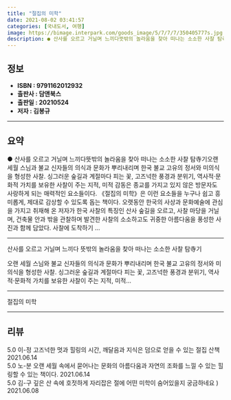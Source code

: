 ```yaml
---
title: "절집의 미학"
date: 2021-08-02 03:41:57
categories: [국내도서, 여행]
image: https://bimage.interpark.com/goods_image/5/7/7/7/350405777s.jpg
description: ● 산사를 오르고 거닐며 느끼다뜻밖의 놀라움을 찾아 떠나는 소소한 사찰 탐寺기오랜 세월 스님과 불교 신자들의 의식과 문화가 뿌리내리며 한국 불교 고유의 정서와 미의식을 형성한 사찰. 싱그러운 숲길과 계절마다 피는 꽃, 고즈넉한 풍경과 분위기, 역사적·문화적 가치를 보유한 사찰이 주는
---
```


## **정보**

- **ISBN : 9791162012932**
- **출판사 : 담앤북스**
- **출판일 : 20210524**
- **저자 : 김봉규**

------



## **요약**

●  산사를 오르고 거닐며 느끼다뜻밖의 놀라움을 찾아 떠나는 소소한 사찰 탐寺기오랜 세월 스님과 불교 신자들의 의식과 문화가 뿌리내리며 한국 불교 고유의 정서와 미의식을 형성한 사찰. 싱그러운 숲길과 계절마다 피는 꽃, 고즈넉한 풍경과 분위기, 역사적·문화적 가치를 보유한 사찰이 주는 지적, 미적 감동은 종교를 가지고 있지 않은 방문자도 사랑하게 되는 매력적인 요소들이다. 《절집의 미학》은 이런 요소들을 누구나 쉽고 흥미롭게, 제대로 감상할 수 있도록 돕는 책이다. 오랫동안 한국의 사상과 문화예술에 관심을 가지고 취재해 온 저자가 한국 사찰의 특징인 산사 숲길을 오르고, 사찰 마당을 거닐며, 건축물 안과 밖을 관찰하며 발견한 사찰의 소소하고도 귀중한 아름다움을 풍성한 사진과 함께 담았다. 사찰에 도착하기 ...

------

산사를 오르고 거닐며 느끼다
뜻밖의 놀라움을 찾아 떠나는 소소한 사찰 탐寺기

오랜 세월 스님와 불교 신자들의 의식과 문화가 뿌리내리며 한국 불교 고유의 정서와 미의식을 형성한 사찰. 싱그러운 숲길과 계절마다 피는 꽃, 고즈넉한 풍경과 분위기, 역사적·문화적 가치를 보유한 사찰이 주는 지적, 미적... 

------


절집의 미학 

------


## **리뷰** 

5.0 이-정 고즈넉한 멋과 힐링의 시간, 깨달음과 지식은 덤으로 얻을 수 있는 절집 산책 2021.06.14 <br/>5.0 노-분 오랜 세월 속에서 묻어나는 문화의 아름다움과 자연의 조화를 느낄 수 있는 힐링할 수 있는 책이다. 2021.06.14 <br/>5.0 김-구 깊은 산 속에 호젓하게 자리잡은 절에 어떤 미학이 숨어있을지 궁금하네요 ) 2021.06.08 <br/>